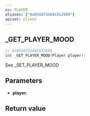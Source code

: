 ```yaml
---
ns: PLAYER
aliases: ["0x054473164C012699"]
apiset: client
---
```

## _GET_PLAYER_MOOD

```c
// 0x054473164C012699
int _GET_PLAYER_MOOD(Player player);
```

See _SET_PLAYER_MOOD

## Parameters
* **player**:

## Return value